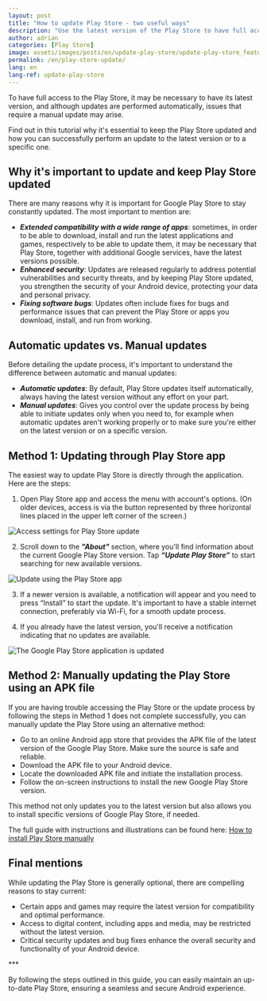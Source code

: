 ```yaml
---
layout: post
title: "How to update Play Store - two useful ways"
description: "Use the latest version of the Play Store to have full access to existing content. Learn two ways to update: automatic and manual."
author: adrian
categories: [Play Store]
image: assets/images/posts/en/update-play-store/update-play-store_featured.png
permalink: /en/play-store-update/
lang: en
lang-ref: update-play-store
---
```


To have full access to the Play Store, it may be necessary to have its latest version, and although updates are performed automatically, issues that require a manual update may arise.

Find out in this tutorial why it's essential to keep the Play Store updated and how you can successfully perform an update to the latest version or to a specific one.

## Why it's important to update and keep Play Store updated

There are many reasons why it is important for Google Play Store to stay constantly updated. The most important to mention are:
- ***Extended compatibility with a wide range of apps***: sometimes, in order to be able to download, install and run the latest applications and games, respectively to be able to update them, it may be necessary that Play Store, together with additional Google services, have the latest versions possible.
- ***Enhanced security***: Updates are released regularly to address potential vulnerabilities and security threats, and by keeping Play Store updated, you strengthen the security of your Android device, protecting your data and personal privacy.
- ***Fixing software bugs***: Updates often include fixes for bugs and performance issues that can prevent the Play Store or apps you download, install, and run from working.

## Automatic updates vs. Manual updates

Before detailing the update process, it's important to understand the difference between automatic and manual updates:
- ***Automatic updates***: By default, Play Store updates itself automatically, always having the latest version without any effort on your part.
- ***Manual updates***: Gives you control over the update process by being able to initiate updates only when you need to, for example when automatic updates aren't working properly or to make sure you're either on the latest version or on a specific version.

## Method 1: Updating through Play Store app

The easiest way to update Play Store is directly through the application. Here are the steps:

1. Open Play Store app and access the menu with account's options. (On older devices, access is via the button represented by three horizontal lines placed in the upper left corner of the screen.)
<img alt="Access settings for Play Store update" title="Access settings for Play Store update" class="article-image medium-width-img" src="{{site.baseurl}}/assets/images/posts/{{page.lang}}/update-play-store/access-update-settings-play-store.jpg">

2. Scroll down to the ***"About"*** section, where you'll find information about the current Google Play Store version. Tap ***“Update Play Store”*** to start searching for new available versions.
<img alt="Update using the Play Store app" title="Update using the Play Store app" class="article-image medium-width-img" src="{{site.baseurl}}/assets/images/posts/{{page.lang}}/update-play-store/update-play-store.jpg">

3. If a newer version is available, a notification will appear and you need to press “Install” to start the update. It's important to have a stable internet connection, preferably via Wi-Fi, for a smooth update process.

4. If you already have the latest version, you'll receive a notification indicating that no updates are available.
<img alt="The Google Play Store application is updated" title="The Google Play Store application is updated" class="article-image medium-width-img" src="{{site.baseurl}}/assets/images/posts/{{page.lang}}/update-play-store/play-store-app-is-updated.jpg">

## Method 2: Manually updating the Play Store using an APK file

If you are having trouble accessing the Play Store or the update process by following the steps in Method 1 does not complete successfully, you can manually update the Play Store using an alternative method:
- Go to an online Android app store that provides the APK file of the latest version of the Google Play Store. Make sure the source is safe and reliable.
- Download the APK file to your Android device.
- Locate the downloaded APK file and initiate the installation process.
- Follow the on-screen instructions to install the new Google Play Store version.

This method not only updates you to the latest version but also allows you to install specific versions of Google Play Store, if needed.

The full guide with instructions and illustrations can be found here: [How to install Play Store manually](https://playgist.com/en/download-and-install-play-store/)

## Final mentions

While updating the Play Store is generally optional, there are compelling reasons to stay current:
- Certain apps and games may require the latest version for compatibility and optimal performance.
- Access to digital content, including apps and media, may be restricted without the latest version.
- Critical security updates and bug fixes enhance the overall security and functionality of your Android device.

<div class="post-bottom-stars">***</div>

By following the steps outlined in this guide, you can easily maintain an up-to-date Play Store, ensuring a seamless and secure Android experience.